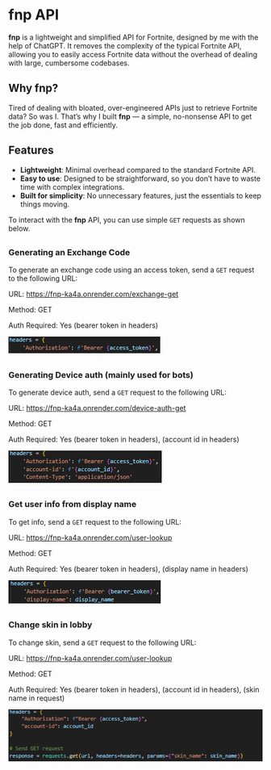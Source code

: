 # fnp API

**fnp** is a lightweight and simplified API for Fortnite, designed by me with the help of ChatGPT. It removes the complexity of the typical Fortnite API, allowing you to easily access Fortnite data without the overhead of dealing with large, cumbersome codebases.

## Why fnp?

Tired of dealing with bloated, over-engineered APIs just to retrieve Fortnite data? So was I. That’s why I built **fnp** — a simple, no-nonsense API to get the job done, fast and efficiently.

## Features

- **Lightweight**: Minimal overhead compared to the standard Fortnite API.
- **Easy to use**: Designed to be straightforward, so you don’t have to waste time with complex integrations.
- **Built for simplicity**: No unnecessary features, just the essentials to keep things moving.



To interact with the **fnp** API, you can use simple `GET` requests as shown below.
##


### Generating an Exchange Code

To generate an exchange code using an access token, send a `GET` request to the following URL:

URL: https://fnp-ka4a.onrender.com/exchange-get

Method: GET

Auth Required: Yes (bearer token in headers)

![Screenshot](https://raw.githubusercontent.com/prototbh/dksjhdskjhsdkjhdskds/refs/heads/main/image_2024-09-28_142725835.png)
##

### Generating Device auth (mainly used for bots)

To generate device auth, send a `GET` request to the following URL:

URL: https://fnp-ka4a.onrender.com/device-auth-get

Method: GET

Auth Required: Yes (bearer token in headers), (account id in headers)

![Screenshot](https://raw.githubusercontent.com/prototbh/dksjhdskjhsdkjhdskds/refs/heads/main/Screenshot%202024-09-28%20141905.png)
##

### Get user info from display name

To get info, send a `GET` request to the following URL:

URL: https://fnp-ka4a.onrender.com/user-lookup

Method: GET

Auth Required: Yes (bearer token in headers), (display name in headers)

![Screenshot](https://raw.githubusercontent.com/prototbh/dksjhdskjhsdkjhdskds/refs/heads/main/image_2024-09-28_144534957.png)
##

### Change skin in lobby

To change skin, send a `GET` request to the following URL:

URL: https://fnp-ka4a.onrender.com/user-lookup

Method: GET

Auth Required: Yes (bearer token in headers), (account id in headers), (skin name in request)

![Screenshot](https://raw.githubusercontent.com/prototbh/dksjhdskjhsdkjhdskds/refs/heads/main/image_2024-09-28_155819456.png)
##


